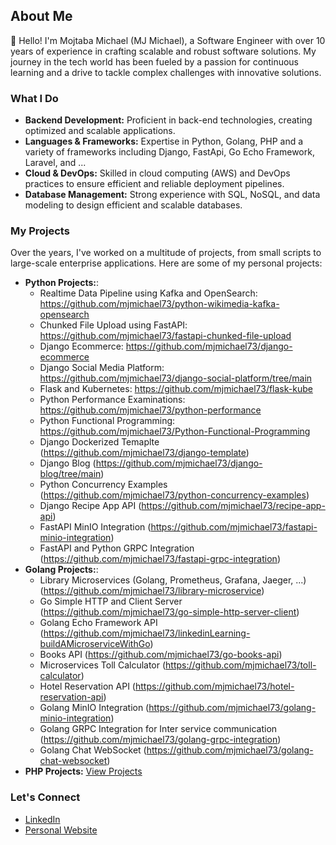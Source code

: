 ## About Me

👋 Hello! I'm Mojtaba Michael (MJ Michael), a Software Engineer with over 10 years of experience in crafting scalable and robust software solutions. My journey in the tech world has been fueled by a passion for continuous learning and a drive to tackle complex challenges with innovative solutions.

### What I Do
- **Backend Development:** Proficient in back-end technologies, creating optimized and scalable applications.
- **Languages & Frameworks:** Expertise in Python, Golang, PHP  and a variety of frameworks including Django, FastApi, Go Echo Framework, Laravel, and ...
- **Cloud & DevOps:** Skilled in cloud computing (AWS) and DevOps practices to ensure efficient and reliable deployment pipelines.
- **Database Management:** Strong experience with SQL, NoSQL, and data modeling to design efficient and scalable databases.

### My Projects
Over the years, I've worked on a multitude of projects, from small scripts to large-scale enterprise applications. Here are some of my personal projects:

- **Python Projects:**:
  - Realtime Data Pipeline using Kafka and OpenSearch: https://github.com/mjmichael73/python-wikimedia-kafka-opensearch
  - Chunked File Upload using FastAPI: https://github.com/mjmichael73/fastapi-chunked-file-upload
  - Django Ecommerce: https://github.com/mjmichael73/django-ecommerce
  - Django Social Media Platform: https://github.com/mjmichael73/django-social-platform/tree/main
  - Flask and Kubernetes: https://github.com/mjmichael73/flask-kube
  - Python Performance Examinations: https://github.com/mjmichael73/python-performance
  - Python Functional Programming: https://github.com/mjmichael73/Python-Functional-Programming
  - Django Dockerized Temaplte (https://github.com/mjmichael73/django-template)
  - Django Blog (https://github.com/mjmichael73/django-blog/tree/main)
  - Python Concurrency Examples (https://github.com/mjmichael73/python-concurrency-examples)
  - Django Recipe App API (https://github.com/mjmichael73/recipe-app-api)
  - FastAPI MinIO Integration (https://github.com/mjmichael73/fastapi-minio-integration)
  - FastAPI and Python GRPC Integration (https://github.com/mjmichael73/fastapi-grpc-integration)
- **Golang Projects:**:
  - Library Microservices (Golang, Prometheus, Grafana, Jaeger, ...) (https://github.com/mjmichael73/library-microservice)
  - Go Simple HTTP and Client Server (https://github.com/mjmichael73/go-simple-http-server-client)
  - Golang Echo Framework API (https://github.com/mjmichael73/linkedinLearning-buildAMicroserviceWithGo)
  - Books API (https://github.com/mjmichael73/go-books-api)
  - Microservices Toll Calculator (https://github.com/mjmichael73/toll-calculator)
  - Hotel Reservation API (https://github.com/mjmichael73/hotel-reservation-api)
  - Golang MinIO Integration (https://github.com/mjmichael73/golang-minio-integration)
  - Golang GRPC Integration for Inter service communication (https://github.com/mjmichael73/golang-grpc-integration)
  - Golang Chat WebSocket (https://github.com/mjmichael73/golang-chat-websocket)
- **PHP Projects:** [View Projects](https://github.com/mjmichael73?tab=repositories&q=&type=&language=php)

### Let's Connect
- [LinkedIn](https://www.linkedin.com/in/mjmichael/)
- [Personal Website](https://mjmjmj.name/)

